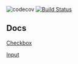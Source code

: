 ![codecov](https://codecov.io/gh/taystack/ui-components/commit/59e5c18d302870563714651997814eaae78072b4/graphs/badge.svg) [![Build Status](https://travis-ci.org/taystack/ui-components.svg?branch=master)](https://travis-ci.org/taystack/ui-components)

## Docs

[Checkbox](https://taystack.github.io/ui-components/docs/Checkbox#checkbox)

[Input](https://taystack.github.io/ui-components/docs/Input#input)
